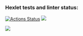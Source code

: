 ### Hexlet tests and linter status:
[![Actions Status](https://github.com/andrew-walker91/frontend-project-44/workflows/hexlet-check/badge.svg)](https://github.com/andrew-walker91/frontend-project-44/actions)
<a href="https://codeclimate.com/github/andrew-walker91/frontend-project-44/maintainability"><img src="https://api.codeclimate.com/v1/badges/7322ad8b044340756c23/maintainability" /></a>

<a href="https://asciinema.org/a/u2iAHpzdXKoJeTjDHAWcnj9z3" target="_blank"><img src="https://asciinema.org/a/u2iAHpzdXKoJeTjDHAWcnj9z3.svg" /></a>
